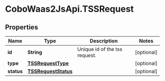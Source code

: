 # CoboWaas2JsApi.TSSRequest

## Properties

Name | Type | Description | Notes
------------ | ------------- | ------------- | -------------
**id** | **String** | Unique id of the tss request. | [optional] 
**type** | [**TSSRequestType**](TSSRequestType.md) |  | [optional] 
**status** | [**TSSRequestStatus**](TSSRequestStatus.md) |  | [optional] 


